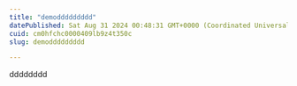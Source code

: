```yaml
---
title: "demoddddddddd"
datePublished: Sat Aug 31 2024 00:48:31 GMT+0000 (Coordinated Universal Time)
cuid: cm0hfchc0000409lb9z4t350c
slug: demoddddddddd

---
```


dddddddd